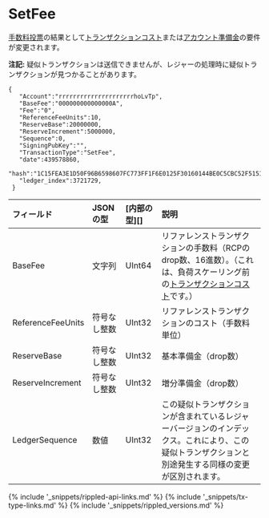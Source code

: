 # SetFee

[手数料投票](fee-voting.html)の結果として[トランザクションコスト](transaction-cost.html)または[アカウント準備金](reserves.html)の要件が変更されます。

**注記:** 疑似トランザクションは送信できませんが、レジャーの処理時に疑似トランザクションが見つかることがあります。

```
{
   "Account":"rrrrrrrrrrrrrrrrrrrrrhoLvTp",
   "BaseFee":"000000000000000A",
   "Fee":"0",
   "ReferenceFeeUnits":10,
   "ReserveBase":20000000,
   "ReserveIncrement":5000000,
   "Sequence":0,
   "SigningPubKey":"",
   "TransactionType":"SetFee",
   "date":439578860,
   "hash":"1C15FEA3E1D50F96B6598607FC773FF1F6E0125F30160144BE0C5CBC52F5151B",
   "ledger_index":3721729,
 }
```

| フィールド             | JSONの型        | [内部の型][] | 説明       |
|:------------------|:-----------------|:------------------|:------------------|
| BaseFee           | 文字列           | UInt64            | リファレンストランザクションの手数料（RCPのdrop数、16進数）。（これは、負荷スケーリング前の[トランザクションコスト](transaction-cost.html)です。） |
| ReferenceFeeUnits | 符号なし整数 | UInt32            | リファレンストランザクションのコスト（手数料単位） |
| ReserveBase       | 符号なし整数 | UInt32            | 基本準備金（drop数） |
| ReserveIncrement  | 符号なし整数 | UInt32            | 増分準備金（drop数） |
| LedgerSequence    | 数値           | UInt32            | この疑似トランザクションが含まれているレジャーバージョンのインデックス。これにより、この疑似トランザクションと別途発生する同様の変更が区別されます。 |

<!--{# common link defs #}-->
{% include '_snippets/rippled-api-links.md' %}
{% include '_snippets/tx-type-links.md' %}
{% include '_snippets/rippled_versions.md' %}
